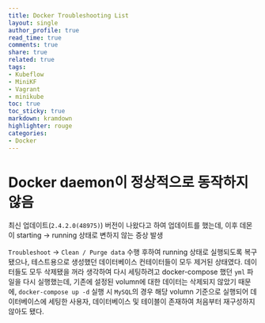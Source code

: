 ```yaml
---
title: Docker Troubleshooting List
layout: single
author_profile: true
read_time: true
comments: true
share: true
related: true
tags:
- Kubeflow
- MiniKF
- Vagrant
- minikube
toc: true
toc_sticky: true
markdown: kramdown
highlighter: rouge
categories:
- Docker
---
```


# Docker daemon이 정상적으로 동작하지 않음
최신 업데이트(`2.4.2.0(48975)`) 버전이 나왔다고 하여 업데이트를 했는데, 이후 데몬이 starting -> running 상태로 변하지 않는 증상 발생

`Troubleshoot` -> `Clean / Purge data` 수행 후하여 running 상태로 실행되도록 복구됐으나, 테스트용으로 생성했던 데이터베이스 컨테이터들이 모두 제거된 상태였다. 데이터들도 모두 삭제됐을 꺼라 생각하여 다시 세팅하려고 docker-compose 했던 `yml` 파일을 다시 실행했는데, 기존에 설정된 volumn에 대한 데이터는 삭제되지 않았기 때문에,  `docker-compose up -d` 실행 시 `MySQL`의 경우 해당 volumn 기준으로 실행되어 데이터베이스에 세팅한 사용자, 데이터베이스 및 테이블이 존재하여 처음부터 재구성하지 않아도 됐다.
